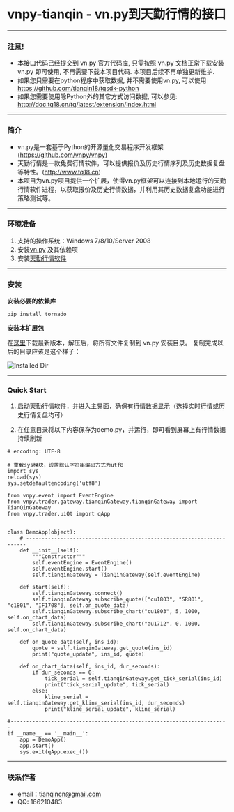 # vnpy-tianqin - vn.py到天勤行情的接口

---
### 注意!

* 本接口代码已经提交到 vn.py 官方代码库, 只需按照 vn.py 文档正常下载安装 vn.py 即可使用, 不再需要下载本项目代码. 本项目后续不再单独更新维护.
* 如果您只需要在python程序中获取数据, 并不需要使用vn.py, 可以使用 https://github.com/tianqin18/tqsdk-python
* 如果您需要使用除Python外的其它方式访问数据, 可以参见: http://doc.tq18.cn/tq/latest/extension/index.html



---
### 简介

* vn.py是一套基于Python的开源量化交易程序开发框架(https://github.com/vnpy/vnpy)
* 天勤行情是一款免费行情软件，可以提供报价及历史行情序列及历史数据复盘等特性。(http://www.tq18.cn)
* 本项目为vn.py项目提供一个扩展，使得vn.py框架可以连接到本地运行的天勤行情软件进程，以获取报价及历史行情数据，并利用其历史数据复盘功能进行策略测试等。


---
### 环境准备

1. 支持的操作系统：Windows 7/8/10/Server 2008
2. 安装[vn.py](https://github.com/vnpy/vnpy) 及其依赖项
3. 安装[天勤行情软件](http://www.tq18.cn)

---
### 安装

**安装必要的依赖库**

```
pip install tornado
```

**安装本扩展包**

在[这里](https://github.com/tianqin18/vnpy-tianqin/releases)下载最新版本，解压后，将所有文件复制到 vn.py 安装目录。
复制完成以后的目录应该是这个样子：

![Installed Dir](install.png)


---
### Quick Start

1. 启动天勤行情软件，并进入主界面，确保有行情数据显示（选择实时行情或历史行情复盘均可）

2. 在任意目录将以下内容保存为demo.py，并运行，即可看到屏幕上有行情数据持续刷新

```
# encoding: UTF-8

# 重载sys模块，设置默认字符串编码方式为utf8
import sys
reload(sys)
sys.setdefaultencoding('utf8')

from vnpy.event import EventEngine
from vnpy.trader.gateway.tianqinGateway.tianqinGateway import TianQinGateway
from vnpy.trader.uiQt import qApp


class DemoApp(object):
    # ----------------------------------------------------------------------
    def __init__(self):
        """Constructor"""
        self.eventEngine = EventEngine()
        self.eventEngine.start()
        self.tianqinGateway = TianQinGateway(self.eventEngine)

    def start(self):
        self.tianqinGateway.connect()
        self.tianqinGateway.subscribe_quote(["cu1803", "SR801", "c1801", "IF1708"], self.on_quote_data)
        self.tianqinGateway.subscribe_chart("cu1803", 5, 1000, self.on_chart_data)
        self.tianqinGateway.subscribe_chart("au1712", 0, 1000, self.on_chart_data)

    def on_quote_data(self, ins_id):
        quote = self.tianqinGateway.get_quote(ins_id)
        print("quote_update", ins_id, quote)

    def on_chart_data(self, ins_id, dur_seconds):
        if dur_seconds == 0:
            tick_serial = self.tianqinGateway.get_tick_serial(ins_id)
            print("tick_serial_update", tick_serial)
        else:
            kline_serial = self.tianqinGateway.get_kline_serial(ins_id, dur_seconds)
            print("kline_serial_update", kline_serial)

#----------------------------------------------------------------------
if __name__ == '__main__':
    app = DemoApp()
    app.start()
    sys.exit(qApp.exec_())
```

---
### 联系作者

* email：tianqincn@gmail.com
* QQ: 166210483



